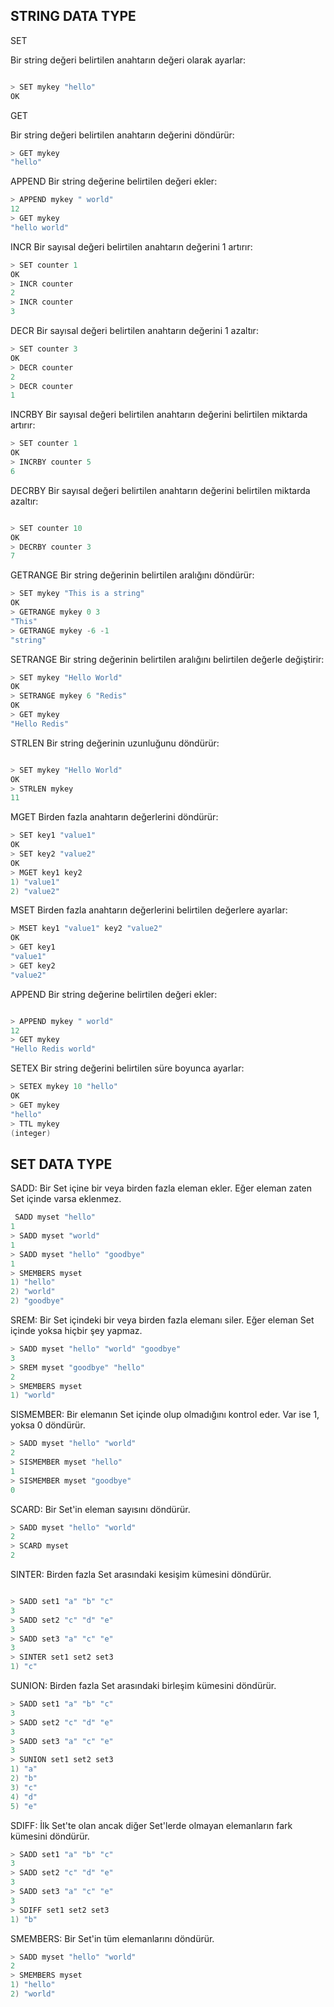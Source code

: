 ## STRING DATA TYPE

SET

Bir string değeri belirtilen anahtarın değeri olarak ayarlar:


```csharp

> SET mykey "hello"
OK

```
GET

Bir string değeri belirtilen anahtarın değerini döndürür:



```csharp
> GET mykey
"hello"

```
APPEND
Bir string değerine belirtilen değeri ekler:


```csharp
> APPEND mykey " world"
12
> GET mykey
"hello world"
```

INCR
Bir sayısal değeri belirtilen anahtarın değerini 1 artırır:


```csharp
> SET counter 1
OK
> INCR counter
2
> INCR counter
3

```
DECR
Bir sayısal değeri belirtilen anahtarın değerini 1 azaltır:


```csharp
> SET counter 3
OK
> DECR counter
2
> DECR counter
1

```
INCRBY
Bir sayısal değeri belirtilen anahtarın değerini belirtilen miktarda artırır:


```csharp
> SET counter 1
OK
> INCRBY counter 5
6
```

DECRBY
Bir sayısal değeri belirtilen anahtarın değerini belirtilen miktarda azaltır:

```csharp

> SET counter 10
OK
> DECRBY counter 3
7

```
GETRANGE
Bir string değerinin belirtilen aralığını döndürür:

```csharp
> SET mykey "This is a string"
OK
> GETRANGE mykey 0 3
"This"
> GETRANGE mykey -6 -1
"string"
```

SETRANGE
Bir string değerinin belirtilen aralığını belirtilen değerle değiştirir:


```csharp
> SET mykey "Hello World"
OK
> SETRANGE mykey 6 "Redis"
OK
> GET mykey
"Hello Redis"
```

STRLEN
Bir string değerinin uzunluğunu döndürür:

```csharp

> SET mykey "Hello World"
OK
> STRLEN mykey
11
```

MGET
Birden fazla anahtarın değerlerini döndürür:


```csharp
> SET key1 "value1"
OK
> SET key2 "value2"
OK
> MGET key1 key2
1) "value1"
2) "value2"
```

MSET
Birden fazla anahtarın değerlerini belirtilen değerlere ayarlar:


```csharp
> MSET key1 "value1" key2 "value2"
OK
> GET key1
"value1"
> GET key2
"value2"

```

APPEND
Bir string değerine belirtilen değeri ekler:

```csharp

> APPEND mykey " world"
12
> GET mykey
"Hello Redis world"
```

SETEX
Bir string değerini belirtilen süre boyunca ayarlar:

```csharp
> SETEX mykey 10 "hello"
OK
> GET mykey
"hello"
> TTL mykey
(integer) 
```

## SET  DATA TYPE

SADD: Bir Set içine bir veya birden fazla eleman ekler. Eğer eleman zaten Set içinde varsa eklenmez.


```csharp
 SADD myset "hello"
1
> SADD myset "world"
1
> SADD myset "hello" "goodbye"
1
> SMEMBERS myset
1) "hello"
2) "world"
2) "goodbye"

```
SREM: Bir Set içindeki bir veya birden fazla elemanı siler. Eğer eleman Set içinde yoksa hiçbir şey yapmaz.

```csharp
> SADD myset "hello" "world" "goodbye"
3
> SREM myset "goodbye" "hello"
2
> SMEMBERS myset
1) "world"
```

SISMEMBER: Bir elemanın Set içinde olup olmadığını kontrol eder. Var ise 1, yoksa 0 döndürür.
```csharp
> SADD myset "hello" "world"
2
> SISMEMBER myset "hello"
1
> SISMEMBER myset "goodbye"
0
```

SCARD: Bir Set'in eleman sayısını döndürür.

```csharp
> SADD myset "hello" "world"
2
> SCARD myset
2

```
SINTER: Birden fazla Set arasındaki kesişim kümesini döndürür.

```csharp

> SADD set1 "a" "b" "c"
3
> SADD set2 "c" "d" "e"
3
> SADD set3 "a" "c" "e"
3
> SINTER set1 set2 set3
1) "c"

```

SUNION: Birden fazla Set arasındaki birleşim kümesini döndürür.


```csharp
> SADD set1 "a" "b" "c"
3
> SADD set2 "c" "d" "e"
3
> SADD set3 "a" "c" "e"
3
> SUNION set1 set2 set3
1) "a"
2) "b"
3) "c"
4) "d"
5) "e"
```

SDIFF: İlk Set'te olan ancak diğer Set'lerde olmayan elemanların fark kümesini döndürür.

```c
> SADD set1 "a" "b" "c"
3
> SADD set2 "c" "d" "e"
3
> SADD set3 "a" "c" "e"
3
> SDIFF set1 set2 set3
1) "b"

```
SMEMBERS: Bir Set'in tüm elemanlarını döndürür.

```csharp
> SADD myset "hello" "world"
2
> SMEMBERS myset
1) "hello"
2) "world"
```

